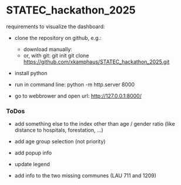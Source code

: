 # STATEC_hackathon_2025

requirements to visualize the dashboard:

- clone the repository on github, e.g.: 
    - download manually: 
    - or, with git:
        git init
        git clone https://github.com/xkamphaus/STATEC_hackathon_2025.git

- install python

- run in command line: python -m http.server 8000

- go to webbrower and open url: http://127.0.0.1:8000/

### ToDos

- add something else to the index other than age / gender ratio (like distance to hospitals, forestation, ...)

- add age group selection (not priority)

- add popup info

- update legend

- add info to the two missing communes (LAU 711 and 1209)